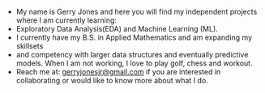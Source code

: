 - My name is Gerry Jones and here you will find my independent projects where I am currently learning:
- Exploratory Data Analysis(EDA) and Machine Learning (ML).
- I currently have my B.S. in Applied Mathematics and am expanding my skillsets
- and competency with larger data structures and eventually predictive models. When I am not working, I love to play golf, chess and workout.
- Reach me at: gerryjonesjr@gmail.com if you are interested in collaborating or would like to know more about what I do.

<!---
gjones01/gjones01 is a ✨ special ✨ repository because its `README.md` (this file) appears on your GitHub profile.
You can click the Preview link to take a look at your changes.
--->
